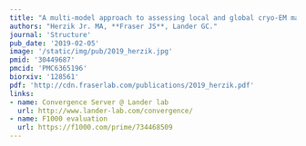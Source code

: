 ```yaml
---
title: "A multi-model approach to assessing local and global cryo-EM map quality."
authors: "Herzik Jr. MA, **Fraser JS**, Lander GC."
journal: 'Structure'
pub_date: '2019-02-05'
image: '/static/img/pub/2019_herzik.jpg'
pmid: '30449687'
pmcid: 'PMC6365196'
biorxiv: '128561'
pdf: 'http://cdn.fraserlab.com/publications/2019_herzik.pdf'
links:
- name: Convergence Server @ Lander lab
  url: http://www.lander-lab.com/convergence/
- name: F1000 evaluation
  url: https://f1000.com/prime/734468509
---
```

